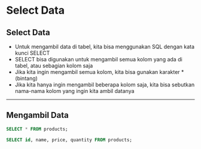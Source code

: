 # Select Data


## Select Data

- Untuk mengambil data di tabel, kita bisa menggunakan SQL dengan kata kunci SELECT
- SELECT bisa digunakan untuk mengambil semua kolom yang ada di tabel, atau sebagian kolom saja
- Jika kita ingin mengambil semua kolom, kita bisa gunakan karakter * (bintang)
- Jika kita hanya ingin mengambil beberapa kolom saja, kita bisa sebutkan nama-nama kolom yang ingin kita ambil datanya

---

## Mengambil Data

```sql
SELECT * FROM products;

SELECT id, name, price, quantity FROM products;
```